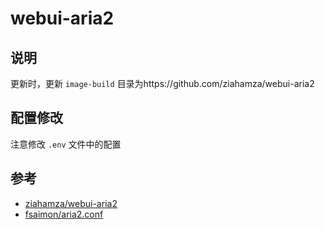 # webui-aria2

## 说明

更新时，更新 `image-build` 目录为https://github.com/ziahamza/webui-aria2

## 配置修改

注意修改 `.env` 文件中的配置

## 参考

* [ziahamza/webui-aria2](https://github.com/ziahamza/webui-aria2)
* [fsaimon/aria2.conf](https://github.com/fsaimon/aria2.conf)


